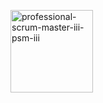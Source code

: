 [<img width="132" height="132" alt="professional-scrum-master-iii-psm-iii" src="https://github.com/user-attachments/assets/7e7f5204-305e-4195-9364-6ce2e55ba38e" />](https://www.credly.com/earner/earned/badge/8f121464-afe5-4bd3-a9ca-0efbe271a782)

